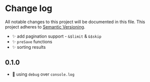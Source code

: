 # Change log

All notable changes to this project will be documented in this file.
This project adheres to [Semantic Versioning](http://semver.org/).


* :sparkles: add pagination support - `&$limit` & `&$skip`
* :sparkles: `preSave` functions
* :sparkles: sorting results


## 0.1.0

* :art: using `debug` over `console.log`

